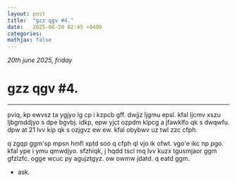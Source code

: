 ```yaml
---
layout: post
title:  "gzz qgv #4."
date:   2025-06-20 02:45 +0400
categories:
mathjax: false
---
```


_20th june 2025, friday_

# gzz qgv #4.
---

pviq, kp ewvsz ta ygjyo lg cp i kzpcb gff. dwjjz ljgmu epsl. kfal ljcmv xszu ljbgmddjyo s dpe bgvbj. idkp, epw yjct ozpdm klpcg a jfawklfo qk s dwqwfu. dpw at 21 lvv kip qk s ozjgvz ew ew. kfal obybwv uz twl zzc cfph.

q zgqp ggm'sp mpsn hmfl xptd soo q cfph ql vjo ik ofwt. vgo'e ikc np pgo. kfal ype i ymu qmwdjyo. sfzhiqk, j hqdd tscl mq lvv kuzx tgusmjaor ggm gfzlzfc. ogge wcuc py agujztgyz. ow owmw jdatd. q eatd ggm.

 - ask.
